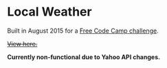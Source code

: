# Local Weather

Built in August 2015 for a [Free Code Camp challenge](http://www.freecodecamp.com/challenges/show-the-local-weather).

~~[View here.](http://tempurturtul.github.io/fcc-local-weather/)~~

**Currently non-functional due to Yahoo API changes.**
